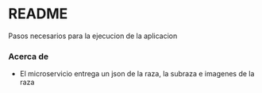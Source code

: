 # README #

Pasos necesarios para la ejecucion de la aplicacion

### Acerca de ###

* El microservicio entrega un json de la raza, la subraza e imagenes de la raza